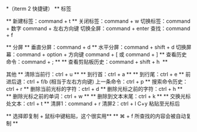 *（iterm 2 快捷键）
** 标签

** 新建标签：command + t ** 
关闭标签：command + w
切换标签：command + 数字 command + 左右方向键
切换全屏：command + enter
查找：command + f

** 分屏
** 垂直分屏：command + d **
水平分屏：command + shift + d
切换屏幕：command + option + 方向键 command + [ 或 command + ]
** 查看历史命令：command + ; **
** 查看剪贴板历史：command + shift + h  **

其他
** 清除当前行：ctrl + u **
** 到行首：ctrl + a **
** 到行尾：ctrl + e **
前进后退：ctrl + f/b (相当于左右方向键)
上一条命令：ctrl + p
** 搜索命令历史：ctrl + r **
删除当前光标的字符：ctrl + d
** 删除光标之前的字符：ctrl + h **
** 删除光标之前的单词：ctrl + w **
** 删除到文本末尾：ctrl + k **
** 交换光标处文本：ctrl + t ** 
清屏1：command + r
清屏2：ctrl + l
C+y 粘贴至光标后

** 选择即复制 + 鼠标中键粘贴，这个很实用**
** ⌘ + f 所查找的内容会被自动复制 **

